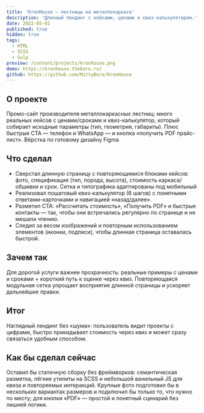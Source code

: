 ```yaml
---
title: 'KronHouse — лестницы на металлокаркасе'
description: 'Длинный лендинг с кейсами, ценами и квиз-калькулятором.'
date: 2022-05-01
published: true
hidden: true
tags:
  - HTML
  - SCSS
  - Gulp
preview: /content/projects/kronhouse.png
demo: https://kronhouse.theboro.ru/
github: https://github.com/MittyBoro/KronHouse
---
```


## О проекте

Промо-сайт производителя металлокаркасных лестниц: много реальных кейсов с ценами/сроками и квиз-калькулятор, который собирает исходные параметры (тип, геометрия, габариты). Плюс быстрые CTA — телефон и WhatsApp — и кнопка «получить PDF прайс-лист». Вёрстка по готовому дизайну Figma

## Что сделал

- Сверстал длинную страницу с повторяющимися блоками кейсов: фото, спецификация (тип, порода, высота), стоимость каркаса/обшивки и срок. Сетка и типографика адаптированы под мобильный
- Реализовал пошаговый квиз-калькулятор (6 шагов) с понятными ответами-карточками и навигацией «назад/далее».
- Разметил CTA: «Рассчитать стоимость», «Получить PDF» и быстрые контакты — так, чтобы они встречались регулярно по странице и не мешали чтению.
- Следил за весом изображений и повторным использованием элементов (иконки, подписи), чтобы длинная страница оставалась быстрой.

## Зачем так

Для дорогой услуги важнее прозрачность: реальные примеры с ценами и сроками + короткий путь к оценке через квиз. Повторяющаяся модульная сетка упрощает восприятие длинной страницы и ускоряет дальнейшие правки.

## Итог

Наглядный лендинг без «шума»: пользователь видит проекты с цифрами, быстро прикидывает стоимость через квиз и может сразу связаться удобным способом.

## Как бы сделал сейчас

Оставил бы статичную сборку без фреймворков: семантическая разметка, лёгкие утилиты на SCSS и небольшой ванильный JS для квиза и повторяемых интеракций. Крупные фото подготовил бы в нескольких вариантах размеров и подключил бы только то, что нужно по месту; для кнопки «PDF» — простой и понятный сценарий без лишней логики.
